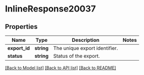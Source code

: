 # InlineResponse20037

## Properties
Name | Type | Description | Notes
------------ | ------------- | ------------- | -------------
**export_id** | **string** | The unique export identifier. | 
**status** | **string** | Status of the export. | 

[[Back to Model list]](../README.md#documentation-for-models) [[Back to API list]](../README.md#documentation-for-api-endpoints) [[Back to README]](../README.md)


